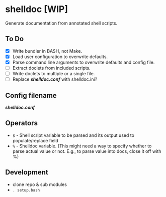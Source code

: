 # shelldoc [WIP]

Generate documentation from annotated shell scripts.

## To Do

- [x] Write bundler in BASH, not Make. 
- [x] Load user configuration to overwrite defaults.
- [x] Parse command line arguments to overwrite defaults and config file.
- [ ] Extract doclets from included scripts.
- [ ] Write doclets to multiple or a single file.
- [ ] Replace ***shelldoc.conf*** with shelldoc.ini?

## Config filename

***shelldoc.conf***

## Operators

- `$` - Shell script variable to be parsed and its output used to populate/replace field
- `%` - Shelldoc variable.  (This might need a way to specify whether to parse actual value or not. E.g., to parse value into docs, close it off with %)

## Development

- clone repo & sub modules
- `. setup.bash`
